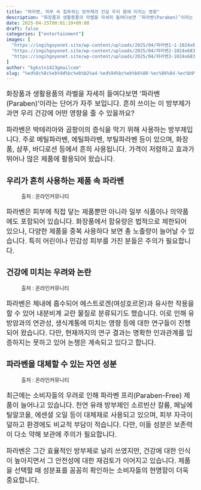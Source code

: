 ```yaml
---
title: "파라벤, 피부 속 침투하는 방부제의 진실 우리 몸에 미치는 영향"
description: "화장품과 생활용품의 라벨을 자세히 들여다보면 ‘파라벤(Paraben)’이라는 단어가 자주 보입니다. 흔히 쓰이는 이 방부제가 과연 우리 건강에 어떤 영향을 줄 수 있을까요?"
date: 2025-04-25T00:01:19+09:00
draft: false
categories: ["entertainment"]
images: [
  "https://ingihgoyonet.site/wp-content/uploads/2025/04/파라벤1-1-1024x683.jpg"
  "https://ingihgoyonet.site/wp-content/uploads/2025/04/파라벤2-1024x683.jpg"
  "https://ingihgoyonet.site/wp-content/uploads/2025/04/파라벤3-1024x683.jpg"
]
author: "kgkstn1423gmailcom"
slug: "%ed%8c%8c%eb%9d%bc%eb%b2%a4-%ed%94%bc%eb%b6%80-%ec%86%8d-%ec%b9%a8%ed%88%ac%ed%95%98%eb%8a%94-%eb%b0%a9%eb%b6%80%ec%a0%9c%ec%9d%98-%ec%a7%84%ec%8b%a4-%ec%9a%b0%eb%a6%ac-%eb%aa%b8%ec%97%90-%eb%af%b8"
---
```


<p style="font-size:18px">화장품과 생활용품의 라벨을 자세히 들여다보면 ‘파라벤(Paraben)’이라는 단어가 자주 보입니다. 흔히 쓰이는 이 방부제가 과연 우리 건강에 어떤 영향을 줄 수 있을까요?</p> <p style="font-size:18px">파라벤은 박테리아와 곰팡이의 증식을 막기 위해 사용하는 방부제입니다. 주로 메틸파라벤, 에틸파라벤, 부틸파라벤 등이 있으며, 화장품, 샴푸, 바디로션 등에서 흔히 사용됩니다. 가격이 저렴하고 효과가 뛰어나 많은 제품에 활용되어 왔습니다.</p> <h2 >우리가 흔히 사용하는 제품 속 파라벤</h2> <figure ><img src="https://ingihgoyonet.site/wp-content/uploads/2025/04/파라벤1-1-1024x683.jpg" alt="" style="aspect-ratio:16/9;object-fit:cover"/><figcaption >출처 : 온라인커뮤니티</figcaption></figure> <p style="font-size:18px">파라벤은 피부에 직접 닿는 제품뿐만 아니라 일부 식품이나 의약품에도 포함되어 있습니다. 화장품에서 함유량은 법적으로 제한되어 있으나, 다양한 제품을 중복 사용하다 보면 총 노출량이 늘어날 수 있습니다. 특히 어린이나 민감성 피부를 가진 분들은 주의가 필요합니다.</p> <h2 >건강에 미치는 우려와 논란</h2> <figure ><img src="https://ingihgoyonet.site/wp-content/uploads/2025/04/파라벤2-1024x683.jpg" alt="" style="aspect-ratio:16/9;object-fit:cover"/><figcaption >출처 : 온라인커뮤니티</figcaption></figure> <p style="font-size:18px">파라벤은 체내에 흡수되어 에스트로겐(여성호르몬)과 유사한 작용을 할 수 있어 내분비계 교란 물질로 분류되기도 했습니다. 이로 인해 유방암과의 연관성, 생식계통에 미치는 영향 등에 대한 연구들이 진행되어 왔습니다. 다만, 현재까지의 연구 결과는 명확한 인과관계를 입증하지는 못하고 있어 논쟁은 계속되고 있다고 합니다.</p> <h2 >파라벤을 대체할 수 있는 자연 성분</h2> <figure ><img src="https://ingihgoyonet.site/wp-content/uploads/2025/04/파라벤3-1024x683.jpg" alt="" style="aspect-ratio:16/9;object-fit:cover"/><figcaption >출처 : 온라인커뮤니티</figcaption></figure> <p style="font-size:18px">최근에는 소비자들의 우려로 인해 파라벤 프리(Paraben-Free) 제품이 늘어나고 있습니다. 천연 유래 방부제인 소르빈산 칼륨, 페닐에틸알코올, 에센셜 오일 등이 대체재로 사용되고 있으며, 피부 자극이 덜하고 환경에도 비교적 부담이 적습니다. 다만, 이들 성분은 보존력이 다소 약해 보관에 주의가 필요합니다.</p> <p style="font-size:18px">파라벤은 그간 효율적인 방부제로 널리 쓰였지만, 건강에 대한 인식이 높아지면서 그 안전성에 대한 재검토가 이어지고 있습니다. 제품을 선택할 때 성분표를 꼼꼼히 확인하는 소비자들의 현명함이 더욱 중요합니다.</p>